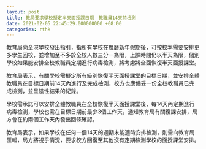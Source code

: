 ```yaml
---
layout: post
title: 教局要求學校擬定半天面授課日期　教職員14天前檢測
date: 2021-02-05 22:45:29.000000000 +08:00
categories: rthk
---
```


教育局向全港學校發出指引，指所有學校在農曆新年假期後，可按校本需要安排更多學生回校，並增加至不多於全校人數三分一為限，上課時間仍以半天為限，個別學校如果能安排全校教職員定期進行病毒檢測，將考慮將全面恢復半天面授課堂。

教育局表示，有關學校需擬定所有級別恢復半天面授課堂的目標日期，並安排全體教職員在目標日期前14天內進行及完成檢測，校方也應備妥一份全校教職員已完成檢測，並呈陰性結果的紀錄。

學校需承諾可以安排全體教職員在全校恢復半天面授課堂後，每14天內定期進行病毒檢測，學校也需在目標日期前最少3個工作天，通知教育局有關復課安排，局方會在約兩個工作天內發出回條確認。

教育局表示，如果學校在任何一個14天的週期未能適時安排檢測，則需向教育局匯報，局方將視乎情況，要求校方回復至其他沒有定期檢測學校的面授課堂安排。
